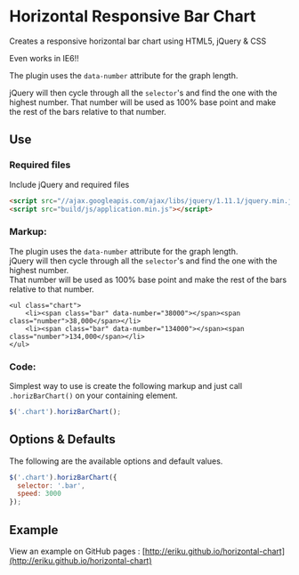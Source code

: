 # Horizontal Responsive Bar Chart

Creates a responsive horizontal bar chart using HTML5, jQuery &amp; CSS

Even works in IE6!!

The plugin uses the `data-number` attribute for the graph length.

jQuery will then cycle through all the `selector`'s and find the one with the highest number. That number will be used as 100% base point and make the rest of the bars relative to that number.

## Use

### Required files

Include jQuery and required files
```html
<script src="//ajax.googleapis.com/ajax/libs/jquery/1.11.1/jquery.min.js"></script>
<script src="build/js/application.min.js"></script>
```

### Markup:

The plugin uses the <code>data-number</code> attribute for the graph length.<br/>
jQuery will then cycle through all the <code>selector</code>'s and find the one with the highest number.<br/>
That number will be used as 100% base point and make the rest of the bars relative to that number.

```
<ul class="chart">
	<li><span class="bar" data-number="38000"></span><span class="number">38,000</span></li>
	<li><span class="bar" data-number="134000"></span><span class="number">134,000</span></li>
</ul>
```

### Code:

Simplest way to use is create the following markup and just call `.horizBarChart()` on your containing element.

```javascript
$('.chart').horizBarChart();
```

## Options &amp; Defaults

The following are the available options and default values.

```javascript
$('.chart').horizBarChart({
  selector: '.bar',
  speed: 3000
});
```

## Example

View an example on GitHub pages : [http://eriku.github.io/horizontal-chart](http://eriku.github.io/horizontal-chart)

